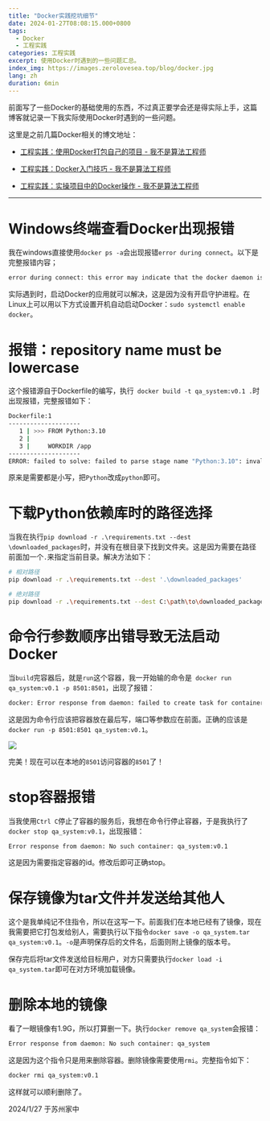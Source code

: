 ```yaml
---
title: "Docker实践挖坑细节"
date: 2024-01-27T08:08:15.000+0800
tags: 
  - Docker
  - 工程实践
categories: 工程实践
excerpt: 使用Docker时遇到的一些问题汇总。
index_img: https://images.zerolovesea.top/blog/docker.jpg
lang: zh
duration: 6min
---
```


前面写了一些Docker的基础使用的东西，不过真正要学会还是得实际上手，这篇博客就记录一下我实际使用Docker时遇到的一些问题。

这里是之前几篇Docker相关的博文地址：

- [工程实践：使用Docker打包自己的项目 - 我不是算法工程师](https://zerolovesea.github.io/2024/01/19/工程实践：使用Docker打包自己的项目/)

- [工程实践：Docker入门技巧 - 我不是算法工程师 ](https://zerolovesea.github.io/2024/01/23/工程实践：Docker入门技巧/)

- [工程实践：实操项目中的Docker操作 - 我不是算法工程师 ](https://zerolovesea.github.io/2024/01/25/工程实践：实操项目中的Docker操作/)

---

# Windows终端查看Docker出现报错

我在windows直接使用`docker ps -a`会出现报错`error during connect`。以下是完整报错内容；

```bash
error during connect: this error may indicate that the docker daemon is not running: Get "http://%2F%2F.%2Fpipe%2Fdocker_engine/v1.24/containers/json?all=1": open //./pipe/docker_engine: The system cannot find the file specified.
```

实际遇到时，启动Docker的应用就可以解决，这是因为没有开启守护进程。在Linux上可以用以下方式设置开机自动启动Docker：`sudo systemctl enable docker`。

# 报错：repository name must be lowercase

这个报错源自于Dockerfile的编写，执行` docker build -t qa_system:v0.1 .`时出现报错，完整报错如下：

```bash
Dockerfile:1
--------------------
   1 | >>> FROM Python:3.10
   2 |
   3 |     WORKDIR /app
--------------------
ERROR: failed to solve: failed to parse stage name "Python:3.10": invalid reference format: repository name must be lowercase
```

原来是需要都是小写，把`Python`改成`python`即可。

# 下载Python依赖库时的路径选择

当我在执行`pip download -r .\requirements.txt --dest \downloaded_packages`时，并没有在根目录下找到文件夹。这是因为需要在路径前面加一个`.`来指定当前目录。解决方法如下：

```bash
# 相对路径
pip download -r .\requirements.txt --dest '.\downloaded_packages'

# 绝对路径
pip download -r .\requirements.txt --dest C:\path\to\downloaded_packages
```

# 命令行参数顺序出错导致无法启动Docker

当`build`完容器后，就是`run`这个容器，我一开始输的命令是` docker run qa_system:v0.1 -p 8501:8501`，出现了报错：

```bash
docker: Error response from daemon: failed to create task for container: failed to create shim task: OCI runtime create failed: runc create failed: unable to start container process: exec: "-p": executable file not found in $PATH: unknown.
```

这是因为命令行应该把容器放在最后写，端口等参数应在前面。正确的应该是`docker run -p 8501:8501 qa_system:v0.1`。

![](https://images.zerolovesea.top/blog/240127-1.png)

完美！现在可以在本地的`8501`访问容器的`8501`了！

# stop容器报错

当我使用`Ctrl C`停止了容器的服务后，我想在命令行停止容器，于是我执行了`docker stop qa_system:v0.1`，出现报错：

```bash
Error response from daemon: No such container: qa_system:v0.1
```

这是因为需要指定容器的id。修改后即可正确stop。

# 保存镜像为tar文件并发送给其他人

这个是我单纯记不住指令，所以在这写一下。前面我们在本地已经有了镜像，现在我需要把它打包发给别人，需要执行以下指令`docker save -o qa_system.tar qa_system:v0.1`。`-o`是声明保存后的文件名，后面则附上镜像的版本号。

保存完后将tar文件发送给目标用户，对方只需要执行`docker load -i qa_system.tar`即可在对方环境加载镜像。

# 删除本地的镜像

看了一眼镜像有1.9G，所以打算删一下。执行`docker remove qa_system`会报错：

```bash
Error response from daemon: No such container: qa_system
```

这是因为这个指令只是用来删除容器。删除镜像需要使用`rmi`。完整指令如下：

```bash
docker rmi qa_system:v0.1
```

这样就可以顺利删除了。



2024/1/27 于苏州家中

